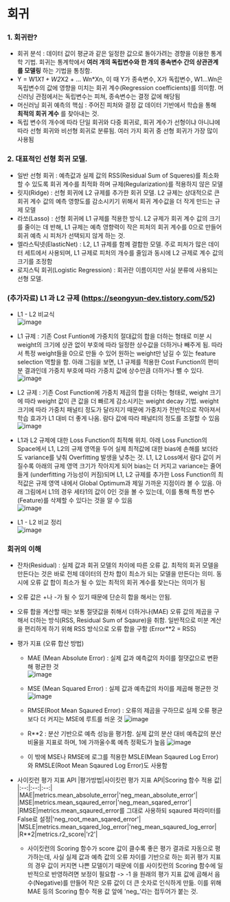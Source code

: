 회귀
===

### 1. 회귀란?
* 회귀 분석 : 데이터 값이 평균과 같은 일정한 값으로 돌아가려는 경향을 이용한 통계학 기법. 회귀는 통계학에서 __여러 개의 독립변수와 한 개의 종속변수 간의 상관관계를 모델링__ 하는 기법을 통칭함.
* Y = W1*X1 + W2*X2 + ... Wn*Xn, 이 때 Y가 종속변수, X가 독립변수, W1...Wn은 독립변수의 값에 영향을 미치는 회귀 계수(Regression coefficients)를 의미함. 머신러닝 관점에서는 독립변수는 피쳐, 종속변수는 결정 값에 해당됨
* 머신러닝 회귀 예측의 핵심 : 주어진 피처와 결정 값 데이터 기반에서 학습을 통해 __최적의 회귀 계수__ 를 찾아내는 것.
* 독립 변수의 개수에 따라 단일 회귀와 다중 회귀로, 회귀 계수가 선형이냐 아니냐에 따라 선형 회귀와 비선형 회귀로 분류됨. 여러 가지 회귀 중 선형 회귀가 가장 많이 사용됨


### 2. 대표적인 선형 회귀 모델.
* 일반 선형 회귀 : 예측값과 실제 값의 RSS(Residual Sum of Squeres)를 최소화할 수 있도록 회귀 계수를 최적화 하며 규제(Regularization)를 적용하지 않은 모델
* 릿지(Ridge) : 선형 회귀에 L2 규제를 추가한 회귀 모델. L2 규제는 상대적으로 큰 회귀 계수 값의 예측 영향도를 감소시키기 위해서 회귀 계수값을 더 작게 만드는 규제 모델
* 라쏘(Lasso) : 선형 회귀에 L1 규제를 적용한 방식. L2 규제가 회귀 계수 값의 크기를 줄이는 데 반해, L1 규제는 예측 영향력이 작은 피처의 회귀 계수를 0으로 만들어 회귀 예측 시 피처가 선택되지 않게 하는 것.
* 엘라스틱넷(ElasticNet) : L2, L1 규제를 함께 결합한 모델. 주로 피처가 많은 데이터 세트에서 사용되며, L1 규제로 피처의 개수를 줄임과 동시에 L2 규제로 계수 값의 크기를 조정함
* 로지스틱 회귀(Logistic Regression) : 회귀란 이름이지만 사실 분류에 사용되는 선형 모델.

### (추가자료) L1 과 L2 규제 (https://seongyun-dev.tistory.com/52)
* L1 - L2 비교식  
  ![image](https://github.com/seungye-kwak/til_log/assets/112370282/390900fe-23d1-4d92-88fd-bdff6d464354)

* L1 규제 : 기존 Cost Funtion에 가중치의 절대값의 합을 더하는 형태로 미분 시 weight의 크기에 상관 없이 부호에 따라 일정한 상수값을 더하거나 빼주게 됨. 따라서 특정 weight들을 0으로 만들 수 있어 원하는 weight만 남길 수 있는 feature selection 역할을 함. 아래 그림을 보면, L1 규제를 적용한 Cost Function의 편미분 결과인데 가중치 부호에 따라 가중치 값에 상수만큼 더하거나 뺄 수 있다. 
  ![image](https://github.com/seungye-kwak/til_log/assets/112370282/510d8038-f1e9-466f-848f-92839ee0c9e6)

* L2 규제 : 기존 Cost Function에 가중치 제곱의 합을 더하는 형태로, weight 크기에 따라 weight 값이 큰 값을 더 빠르게 감소시키는 weight decay 기법. weight 크기에 따라 가중치 패널티 정도가 달라지기 때문에 가중치가 전반적으로 작아져서 학습 효과가 L1 대비 더 좋게 나옴. 람다 값에 따라 패널티의 정도를 조절할 수 있음  
  ![image](https://github.com/seungye-kwak/til_log/assets/112370282/0d1cb7a5-8a01-45b3-9d8e-c04cb77e9933)

* L1과 L2 규제에 대한 Loss Function의 최적해 위치. 아래 Loss Function의 Space에서 L1, L2의 규제 영역을 두어 실제 최적값에 대한 bias에 손해를 보더라도 variance를 낮춰 Overfitting 발생을 낮추는 것. L1, L2 Loss에서 람다 값이 커질수록 아래의 규제 영역 크기가 작아지게 되어 bias는 더 커지고 variance는 줄어들게 (underfitting 가능성이 커짐)되며 L1, L2 규제를 추가한 Loss Function의 최적값은 규제 영역 내에서 Global Optimum과 제일 가까운 지점이라 볼 수 있음. 아래 그림에서 L1의 경우 세타1의 값이 0인 것을 볼 수 있는데, 이를 통해 특정 변수(Feature)를 삭제할 수 있다는 것을 알 수 있음  
  ![image](https://github.com/seungye-kwak/til_log/assets/112370282/3a2755d9-1d5f-4fe1-91f3-75ecfbbf83b6)

* L1 - L2 비교 정리  
  ![image](https://github.com/seungye-kwak/til_log/assets/112370282/dc367100-cbd2-4926-bc58-b8a50b752ef3)


### 회귀의 이해
* 잔차(Residual) : 실제 값과 회귀 모델의 차이에 따른 오류 값. 최적의 회귀 모델을 만든다는 것은 바로 전체 데이터의 잔차 합이 최소가 되는 모델을 만든다는 의미. 동시에 오류 값 합이 최소가 될 수 있는 최적의 회귀 계수를 찾는다는 의미가 됨
* 오류 값은 +나 -가 될 수 있기 때문에 단순히 합을 해서는 안됨.
* 오류 합을 계산할 때는 보통 절댓값을 취해서 더하거나(MAE) 오류 값의 제곱을 구해서 더하는 방식(RSS, Residual Sum of Sqaure)을 취함. 일반적으로 미분 계산을 편리하게 하기 위해 RSS 방식으로 오류 합을 구함 (Error**2 = RSS)
* 평가 지표 (오류 합산 방법)
  - MAE (Mean Absolute Error) : 실제 값과 예측값의 차이를 절댓값으로 변환해 평균한 것  
    ![image](https://github.com/seungye-kwak/til_log/assets/112370282/ad5fea18-d71e-4a79-b92b-63329d10920e)

  - MSE (Mean Squared Error) : 실제 값과 예측값의 차이를 제곱해 평균한 것
    ![image](https://github.com/seungye-kwak/til_log/assets/112370282/9d184100-7341-44e6-bd1b-bacbb1fa524d)

  - RMSE(Root Mean Sqaured Error) : 오류의 제곱을 구하므로 실제 오류 평균보다 더 커지는 MSE에 루트를 씌운 것
    ![image](https://github.com/seungye-kwak/til_log/assets/112370282/9e20881d-dcfa-49a6-b1b6-264036609414)

  - R**2 : 분산 기반으로 예측 성능을 평가함. 실제 값의 분산 대비 예측값의 분산 비율을 지표로 하며, 1에 가까울수록 예측 정확도가 높음
    ![image](https://github.com/seungye-kwak/til_log/assets/112370282/e137bcac-f2e7-4753-89d0-77e77bdc1593)

  - 이 밖에 MSE나 RMSE에 로그를 적용한 MSLE(Mean Sqaured Log Error)와 RMSLE(Root Mean Sqaured Log Error)도 사용함

* 사이킷런 평가 지표 API
  |평가방법|사이킷런 평가 지표 API|Scoring 함수 적용 값|
  |:--:|:--:|:--:|
  |MAE|metrics.mean_absolute_error|'neg_mean_absolute_error'|
  |MSE|metrics.mean_sqaured_error|'neg_mean_sqared_error'|
  |RMSE|metrics.mean_sqaured_error를 그대로 사용하되 sqaured 파라미터를 False로 설정|'neg_root_mean_sqared_error'|
  |MSLE|metrics.mean_sqared_log_error|'neg_mean_sqaured_log_error|
  |R**2|metrics.r2_score|'r2'|

  + 사이킷런의 Scoring 함수가 score 값이 클수록 좋은 평가 결과로 자동으로 평가하는데, 사실 실제 값과 예측 값의 오류 차이를 기반으로 하는 회귀 평가 지표의 경우 값이 커지면 나쁜 모델이기 때문에 이를 사이킷런의 Scoring 함수에 일반적으로 반영하려면 보정이 필요함 -> -1 을 원래의 평가 지표 값에 곱해서 음수(Negative)를 만들어 작은 오류 값이 더 큰 숫자로 인식하게 만듦. 이를 위해 MAE 등의 Scoring 함수 적용 값 앞에 'neg_'라는 접두어가 붙는 것.





